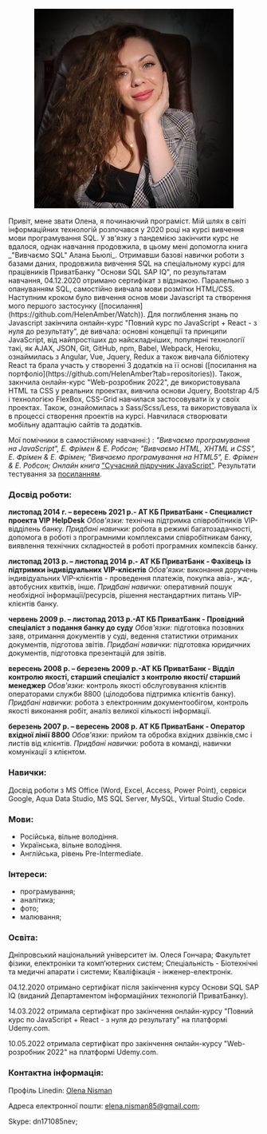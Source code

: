  <p align="center">
<img src="my_photo.png" alt="my_photo">
 </p>
   Привіт, мене звати Олена, я починаючий програміст. Мій шлях в світі інформаційних технологій розпочався
у 2020 році на курсі вивчення мови програмування SQL. У зв'язку з пандемією закінчити курс не вдалося,
однак навчання продовжила, в цьому мені допомогла книга _"Вивчаємо SQL" Алана Бьюлі_. Отримавши базові навички роботи 
з базами даних, продовжила вивчення SQL на спеціальному курсі для працівників ПриватБанку "Основи SQL SAP IQ", по
результатам навчання, 04.12.2020 отримано сертифікат з відзнакою. Паралельно з опануванням SQL, самостійно вивчала 
мови розмітки HTML/CSS. Наступним кроком було вивчення основ мови Javascript та створення мого першого застосунку
([посилання](https://github.com/HelenAmber/Watch)).
Для поглиблення знань по Javascript закінчила онлайн-курс "Повний курс по JavaScript + React - з нуля до результату", де вивчала: 
основні концепції та принципи JavaScript, від найпростіших до найскладніших, популярні технології такі, як AJAX, JSON, Git, GitHub, npm, Babel, Webpack, Heroku, ознаймилась з Angular, Vue, Jquery, Redux а також вивчала бібліотеку React та брала участь у створенні 3 додатків на її основі ([посилання на портфоліо](https://github.com/HelenAmber?tab=repositories)).
Також, закнчила онлайн-курс "Web-розробник 2022", де використовувала HTML та CSS у реальних проектах, вивчила основи Jquery, Bootstrap 4/5 і технологією FlexBox, CSS-Grid навчилася застосовувати їх у своїх проектах. Також, ознайомилась з Sass/Scss/Less, та використовувала їх в процессі створення проектів на курсі. Навчилася створювати мобільну адаптацію сайтів та додатків.

   
   Мої помічники в самостійному навчанні:) :
_"Вивчаємо програмування на JavaScript", Е. Фрімен & Е. Робсон;
"Вивчаємо HTML, XHTML и CSS", Е. Фрімен & Е. Фрімен;
"Вивчаємо програмування на HTML5", Е. Фрімен & Е. Робсон;
Онлайн книга_ ["Сучасний підручник JavaScript"](https://learn.javascript.ru/). Результати тестування за [посиланням](https://learn.javascript.ru/profile/elena155/aboutme).

### Досвід роботи:

**листопад 2014 г. – вересень 2021 р.- АТ КБ ПриватБанк - Специалист проекта VIP HelpDesk**
*Обов'язки:* технічна підтримка співробітників VIP-відділень банку.
*Придбані навички:* робота в режимі багатозадачності, допомога в роботі з програмними комплексами співробітникам банку,
виявлення технічних складностей в роботі програмних компексів банку.

**листопад 2013 р. – листопад 2014 р.- АТ КБ ПриватБанк -  Фахівець із підтримки індивідуальних VIP-клієнтів**
*Обов'язки:* виконання доручень індивідуальних VIP-клієнтів - проведення платежів, покупка авіа-, жд-, 
автобусних  квитків, інше.
*Придбані навички:* оперативний пошук необхідної інформації/ресурсів, рішення нестандартних питань VIP-клієнтів банку.

**червень 2009 р. – листопад 2013 р.-АТ КБ ПриватБанк - Провідний спеціаліст з подання банку до суду**
*Обов'язки:* підготовка позовних заяв, отримання документів у суді, ведення статистики отриманих документів, підготова звітів.
*Придбані навички:* підготовка юридичних документів, підготовка презентацій для звітів.

**вересень 2008 р. – березень 2009 р.-АТ КБ ПриватБанк - Відділ контролю якості, старший спеціаліст з контролю якості/
старший менеджер**
*Обов'язки:* контроль якості обслуговування клієнтів операторами служби 8800 (цілодобова підтримка клієнтів банку).
*Придбані навички:* робота з електронним документообігом, контроль якості виконання робіт, аналіз великої кількості 
інформації.

**березень 2007 р. – вересень 2008 р. АТ КБ ПриватБанк - Оператор вхідної лінії 8800**
*Обов'язки:* прийом та обробка вхідних дзвінків,смс і листів від клієнтів.
*Придбані навички:* робота в команді, навички комунікації з клієнтом.

### Навички:

Досвід роботи з MS Office (Word, Exсel, Access, Power Point), сервіси Google, Aqua Data Studio, MS SQL Server, MySQL, Virtual Studio Code.

### Мови:

- Російська, вільне володіння.
- Українська, вільне володіння.
- Англійська, рівень Pre-Intermediate.

### Інтереси:

- програмування;
- аналітика;
- фото;
- малювання;

### Освіта:

Дніпровський національний університет ім. Олеся Гончара;
Факультет фізики, електроніки та комп’ютерних систем;
Спеціальність - Біотехнічні та медичні апарати і системи;
Кваліфікація - інженер-електронік.

04.12.2020 отримано сертифікат після закінчення курсу Основи SQL SAP IQ (виданий Департаментом інформаційних технологій ПриватБанку).

14.03.2022 отримала сертифікат про закінчення онлайн-курсу "Повний курс по JavaScript + React - з нуля до результату" на платформі Udemy.com.

10.05.2022 отримала сертифікат про закінчення онлайн-курсу "Web-розробник 2022" на платформі Udemy.com.

### Контактна інформація:

Профіль Linedin:
[Olena Nisman](https://www.linkedin.com/in/olena-nisman-a9ab06225/)

Адреса електронної пошти:
elena.nisman85@gmail.com;

Skype: dn171085nev;
